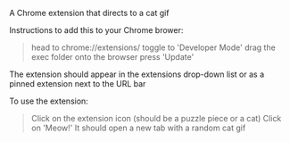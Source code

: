 A Chrome extension that directs to a cat gif

Instructions to add this to your Chrome brower:

> head to chrome://extensions/
> toggle to 'Developer Mode'
> drag the exec folder onto the browser
> press 'Update'

The extension should appear in the extensions drop-down list or as a pinned extension next to the URL bar


To use the extension:

> Click on the extension icon (should be a puzzle piece or a cat)
> Click on 'Meow!'
It should open a new tab with a random cat gif
